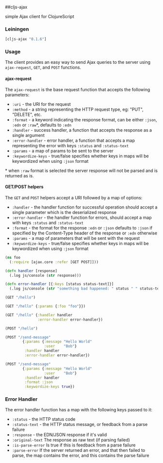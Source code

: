 ##cljs-ajax

simple Ajax client for ClojureScript

### Leiningen

```clojure
[cljs-ajax "0.1.6"]
```

### Usage


The client provides an easy way to send Ajax queries to the server using `ajax-request`, `GET`, and `POST` functions.

#### ajax-request

The `ajax-request` is the base request function that accepts the following parameters:

* `:uri` - the URI for the request
* `:method` - a string representing the HTTP request type, eg: "PUT", "DELETE", etc.
* `:format` - a keyword indicating the response format, can be either `:json`, `:edn` or `:raw`\*, defaults to `:edn`
* `:handler` - success handler, a function that accepts the response as a single argument
* `:error-handler` - error handler, a function that accepts a map representing the error with keys `:status` and `:status-text`
* `:params` - a map of params to be sent to the server
* `:keywordize-keys` - true/false specifies whether keys in maps will be keywordized when using `:json` format

\* when `:raw` format is selected the server response will not be parsed and is returned as is.

#### GET/POST helpers

The `GET` and `POST` helpers accept a URI followed by a map of options:

* `:handler` - the handler function for successful operation should accept a single parameter which is the deserialized response
* `:error-handler` - the handler function for errors, should accept a map with keys `:status` and `:status-text`
* `:format` - the format for the response `:edn` or `:json` defaults to `:json` if specified by the Content-Type header of the response or `:edn` otherwise
* `:params` - a map of parameters that will be sent with the request
* `:keywordize-keys` - true/false specifies whether keys in maps will be keywordized when using `:json` format


```clojure
(ns foo
  (:require [ajax.core :refer [GET POST]]))

(defn handler [response]
  (.log js/console (str response)))

(defn error-handler [{:keys [status status-text]}]
  (.log js/console (str "something bad happened: " status " " status-text)))

(GET "/hello")

(GET "/hello" {:params {:foo "foo"}})

(GET "/hello" {:handler handler
               :error-handler error-handler})

(POST "/hello")

(POST "/send-message"
        {:params {:message "Hello World"
                  :user    "Bob"}
         :handler handler
         :error-handler error-handler})

(POST "/send-message"
        {:params {:message "Hello World"
                  :user    "Bob"}
         :handler handler
         :format :json
         :keywordize-keys true})
```

### Error Handler

The error handler function has a map with the following keys passed to it:

* `:status` - the HTTP status code
* `:status-text` - the HTTP status message, or feedback from a parse failure
* `:response` - the EDN/JSON response if it's valid
* `:original-text` The response as raw text (if parsing failed)
* `:is-parse-error` Is true if this is feedback from a parse failure
* `:parse-error` If the server returned an error, and that then failed to parse, the map contains the error, and this contains the parse failure
